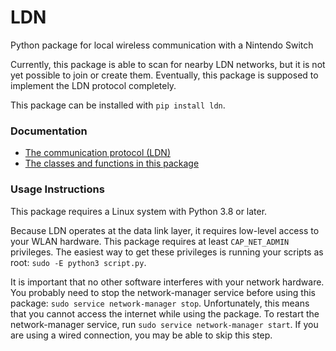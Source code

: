 # LDN
Python package for local wireless communication with a Nintendo Switch

Currently, this package is able to scan for nearby LDN networks, but it is not yet possible to join or create them. Eventually, this package is supposed to implement the LDN protocol completely.

This package can be installed with `pip install ldn`.

### Documentation
* [The communication protocol (LDN)](https://github.com/Kinnay/NintendoClients/wiki/LDN-Protocol)
* [The classes and functions in this package](https://ldn.readthedocs.io)

### Usage Instructions
This package requires a Linux system with Python 3.8 or later.

Because LDN operates at the data link layer, it requires low-level access to your WLAN hardware. This package requires at least `CAP_NET_ADMIN` privileges. The easiest way to get these privileges is running your scripts as root: `sudo -E python3 script.py`.

It is important that no other software interferes with your network hardware. You probably need to stop the network-manager service before using this package: `sudo service network-manager stop`. Unfortunately, this means that you cannot access the internet while using the package. To restart the network-manager service, run `sudo service network-manager start`. If you are using a wired connection, you may be able to skip this step.
